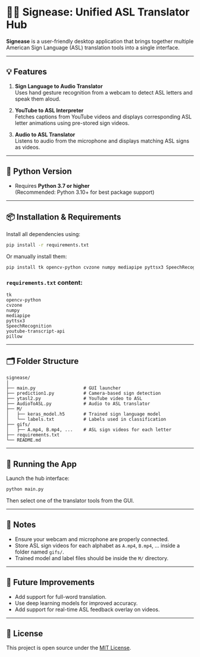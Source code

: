 # 🧏‍♀️ Signease: Unified ASL Translator Hub

**Signease** is a user-friendly desktop application that brings together multiple American Sign Language (ASL) translation tools into a single interface.

---

## 💡 Features

1. **Sign Language to Audio Translator**  
   Uses hand gesture recognition from a webcam to detect ASL letters and speak them aloud.

2. **YouTube to ASL Interpreter**  
   Fetches captions from YouTube videos and displays corresponding ASL letter animations using pre-stored sign videos.

3. **Audio to ASL Translator**  
   Listens to audio from the microphone and displays matching ASL signs as videos.

---

## 🐍 Python Version

- Requires **Python 3.7 or higher**  
  (Recommended: Python 3.10+ for best package support)

---

## 📦 Installation & Requirements

Install all dependencies using:

```bash
pip install -r requirements.txt
```

Or manually install them:

```bash
pip install tk opencv-python cvzone numpy mediapipe pyttsx3 SpeechRecognition youtube-transcript-api pillow
```

### `requirements.txt` content:

```
tk
opencv-python
cvzone
numpy
mediapipe
pyttsx3
SpeechRecognition
youtube-transcript-api
pillow
```

---

## 🗂️ Folder Structure

```
signease/
│
├── main.py                  # GUI launcher
├── prediction1.py           # Camera-based sign detection
├── ytasl2.py                # YouTube video to ASL
├── AudioToASL.py            # Audio to ASL translator
├── M/
│   ├── keras_model.h5       # Trained sign language model
│   └── labels.txt           # Labels used in classification
├── gifs/
│   ├── A.mp4, B.mp4, ...    # ASL sign videos for each letter
├── requirements.txt
└── README.md
```

---

## 🚀 Running the App

Launch the hub interface:

```bash
python main.py
```

Then select one of the translator tools from the GUI.

---

## 📝 Notes

- Ensure your webcam and microphone are properly connected.
- Store ASL sign videos for each alphabet as `A.mp4`, `B.mp4`, ... inside a folder named `gifs/`.
- Trained model and label files should be inside the `M/` directory.

---

## 🔮 Future Improvements

- Add support for full-word translation.
- Use deep learning models for improved accuracy.
- Add support for real-time ASL feedback overlay on videos.

---

## 📜 License

This project is open source under the [MIT License](LICENSE).
